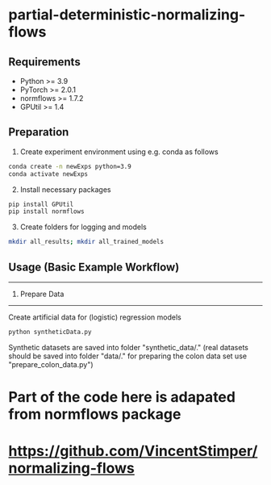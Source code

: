 # partial-deterministic-normalizing-flows

## Requirements

- Python >= 3.9
- PyTorch >= 2.0.1
- normflows >= 1.7.2
- GPUtil >= 1.4

## Preparation

1. Create experiment environment using e.g. conda as follows
```bash
conda create -n newExps python=3.9
conda activate newExps
```

2. Install necessary packages
```bash
pip install GPUtil
pip install normflows
```

3. Create folders for logging and models
```bash
mkdir all_results; mkdir all_trained_models
```

## Usage (Basic Example Workflow)

-------------------------------------------
1. Prepare Data
-------------------------------------------
Create artificial data for (logistic) regression models
```bash
python syntheticData.py
```

Synthetic datasets are saved into folder "synthetic_data/."
(real datasets should be saved into folder "data/." for preparing the colon data set use "prepare_colon_data.py")


# Part of the code here is adapated from normflows package
# https://github.com/VincentStimper/normalizing-flows


